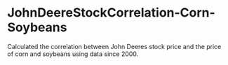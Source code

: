 # JohnDeereStockCorrelation-Corn-Soybeans
Calculated the correlation between John Deeres stock price and the price of corn and soybeans using data since 2000.
